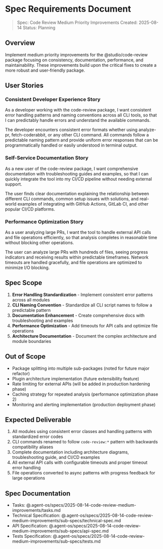 # Spec Requirements Document

> Spec: Code Review Medium Priority Improvements
> Created: 2025-08-14
> Status: Planning

## Overview

Implement medium priority improvements for the @studio/code-review package focusing on consistency, documentation, performance, and maintainability. These improvements build upon the critical fixes to create a more robust and user-friendly package.

## User Stories

### Consistent Developer Experience Story

As a developer working with the code-review package, I want consistent error handling patterns and naming conventions across all CLI tools, so that I can predictably handle errors and understand the available commands.

The developer encounters consistent error formats whether using analyze-pr, fetch-coderabbit, or any other CLI command. All commands follow a predictable naming pattern and provide uniform error responses that can be programmatically handled or easily understood in terminal output.

### Self-Service Documentation Story

As a new user of the code-review package, I want comprehensive documentation with troubleshooting guides and examples, so that I can quickly integrate the tool into my CI/CD pipeline without needing external support.

The user finds clear documentation explaining the relationship between different CLI commands, common setup issues with solutions, and real-world examples of integrating with GitHub Actions, GitLab CI, and other popular CI/CD platforms.

### Performance Optimization Story

As a user analyzing large PRs, I want the tool to handle external API calls and file operations efficiently, so that analysis completes in reasonable time without blocking other operations.

The user can analyze large PRs with hundreds of files, seeing progress indicators and receiving results within predictable timeframes. Network timeouts are handled gracefully, and file operations are optimized to minimize I/O blocking.

## Spec Scope

1. **Error Handling Standardization** - Implement consistent error patterns across all modules
2. **CLI Naming Convention** - Standardize all CLI script names to follow a predictable pattern
3. **Documentation Enhancement** - Create comprehensive docs with troubleshooting and examples
4. **Performance Optimization** - Add timeouts for API calls and optimize file operations
5. **Architecture Documentation** - Document the complex architecture and module boundaries

## Out of Scope

- Package splitting into multiple sub-packages (noted for future major refactor)
- Plugin architecture implementation (future extensibility feature)
- Rate limiting for external APIs (will be added in production hardening phase)
- Caching strategy for repeated analysis (performance optimization phase 2)
- Monitoring and alerting implementation (production deployment phase)

## Expected Deliverable

1. All modules using consistent error classes and handling patterns with standardized error codes
2. CLI commands renamed to follow `code-review:*` pattern with backwards compatibility aliases
3. Complete documentation including architecture diagrams, troubleshooting guide, and CI/CD examples
4. All external API calls with configurable timeouts and proper timeout error handling
5. File operations converted to async patterns with progress feedback for large operations

## Spec Documentation

- Tasks: @.agent-os/specs/2025-08-14-code-review-medium-improvements/tasks.md
- Technical Specification: @.agent-os/specs/2025-08-14-code-review-medium-improvements/sub-specs/technical-spec.md
- API Specification: @.agent-os/specs/2025-08-14-code-review-medium-improvements/sub-specs/api-spec.md
- Tests Specification: @.agent-os/specs/2025-08-14-code-review-medium-improvements/sub-specs/tests.md
